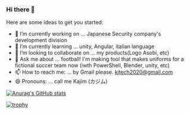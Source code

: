 ### Hi there 👋

<!--
**Massas/Massas** is a ✨ _special_ ✨ repository because its `README.md` (this file) appears on your GitHub profile.

-->

Here are some ideas to get you started:

- 🔭 I’m currently working on ... Japanese Security company's development division
- 🌱 I’m currently learning ... unity, Angular, italian language 
- 👯 I’m looking to collaborate on ... my products(Logo Asobi, etc)
- 💬 Ask me about ... football! I'm making tool that makes uniforms for a fictional soccer team now (iwth PowerShell, Blender, unity, etc)
- 📫 How to reach me: ... by Gmail please. kjtech2020@gmail.com 
- 😄 Pronouns: ... call me Kajim (カジム)

<!-- 
- ⚡ Fun fact: ... 
- 🤔 I’m looking for help with ... 
-->

[![Anurag's GitHub stats](https://github-readme-stats.vercel.app/api?username=Massas)](https://github.com/Massas/github-readme-stats)

[![trophy](https://github-profile-trophy.vercel.app/?username=Massas)](https://github.com/Massas/github-profile-trophy)
